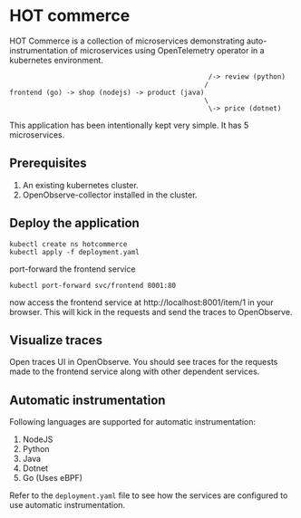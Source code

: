 # HOT commerce

HOT Commerce is a collection of microservices demonstrating auto-instrumentation of microservices using OpenTelemetry operator in a kubernetes environment.

```
                                                 /-> review (python)
                                                /
frontend (go) -> shop (nodejs) -> product (java)
                                                \
                                                 \-> price (dotnet)

```

This application has been intentionally kept very simple. It has 5 microservices.

## Prerequisites

1. An existing kubernetes cluster.
1. OpenObserve-collector installed in the cluster.

## Deploy the application

```
kubectl create ns hotcommerce
kubectl apply -f deployment.yaml
```

port-forward the frontend service

```
kubectl port-forward svc/frontend 8001:80
```

now access the frontend service at http://localhost:8001/item/1 in your browser. This will kick in the requests and send the traces to OpenObserve.

## Visualize traces

Open traces UI in OpenObserve. You should see traces for the requests made to the frontend service along with other dependent services.

## Automatic instrumentation

Following languages are supported for automatic instrumentation:

1. NodeJS
1. Python
1. Java
1. Dotnet
1. Go (Uses eBPF)

Refer to the `deployment.yaml` file to see how the services are configured to use automatic instrumentation.
